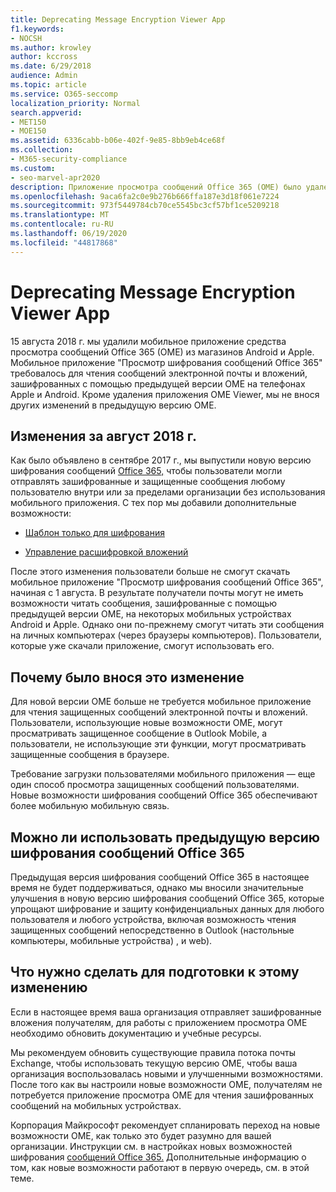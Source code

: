 ```yaml
---
title: Deprecating Message Encryption Viewer App
f1.keywords:
- NOCSH
ms.author: krowley
author: kccross
ms.date: 6/29/2018
audience: Admin
ms.topic: article
ms.service: O365-seccomp
localization_priority: Normal
search.appverid:
- MET150
- MOE150
ms.assetid: 6336cabb-b06e-402f-9e85-8bb9eb4ce68f
ms.collection:
- M365-security-compliance
ms.custom:
- seo-marvel-apr2020
description: Приложение просмотра сообщений Office 365 (OME) было удалено из магазинов Android и Apple в 2018 г.
ms.openlocfilehash: 9aca6fa2c0e9b276b666ffa187e3d18f061e7224
ms.sourcegitcommit: 973f5449784cb70ce5545bc3cf57bf1ce5209218
ms.translationtype: MT
ms.contentlocale: ru-RU
ms.lasthandoff: 06/19/2020
ms.locfileid: "44817868"
---
```

# <a name="deprecating-message-encryption-viewer-app"></a>Deprecating Message Encryption Viewer App

15 августа 2018 г. мы удалили мобильное приложение средства просмотра сообщений Office 365 (OME) из магазинов Android и Apple. Мобильное приложение "Просмотр шифрования сообщений Office 365" требовалось для чтения сообщений электронной почты и вложений, зашифрованных с помощью предыдущей версии OME на телефонах Apple и Android. Кроме удаления приложения OME Viewer, мы не внося других изменений в предыдущую версию OME.
  
## <a name="changes-from-august-2018"></a>Изменения за август 2018 г.

Как было объявлено в сентябре 2017 г., мы выпустили новую версию шифрования сообщений [Office 365,](https://aka.ms/ome2017) чтобы пользователи могли отправлять зашифрованные и защищенные сообщения любому пользователю внутри или за пределами организации без использования мобильного приложения. С тех пор мы добавили дополнительные возможности:
  
- [Шаблон только для шифрования](https://aka.ms/encryptonly)

- [Управление расшифровкой вложений](https://techcommunity.microsoft.com/t5/Security-Privacy-and-Compliance/Admin-control-for-attachments-now-available-in-Office-365/ba-p/204007)
    
После этого изменения пользователи больше не смогут скачать мобильное приложение "Просмотр шифрования сообщений Office 365", начиная с 1 августа. В результате получатели почты могут не иметь возможности читать сообщения, зашифрованные с помощью предыдущей версии OME, на некоторых мобильных устройствах Android и Apple. Однако они по-прежнему смогут читать эти сообщения на личных компьютерах (через браузеры компьютеров). Пользователи, которые уже скачали приложение, смогут использовать его.
  
## <a name="why-this-change-was-made"></a>Почему было внося это изменение

Для новой версии OME больше не требуется мобильное приложение для чтения защищенных сообщений электронной почты и вложений. Пользователи, использующие новые возможности OME, могут просматривать защищенное сообщение в Outlook Mobile, а пользователи, не использующие эти функции, могут просматривать защищенные сообщения в браузере.
  
Требование загрузки пользователями мобильного приложения — еще один способ просмотра защищенных сообщений пользователями. Новые возможности шифрования сообщений Office 365 обеспечивают более мобильную мобильную связь.
  
## <a name="can-i-still-use-the-previous-version-of-office-365-message-encryption"></a>Можно ли использовать предыдущую версию шифрования сообщений Office 365

Предыдущая версия шифрования сообщений Office 365 в настоящее время не будет поддерживаться, однако мы вносили значительные улучшения в новую версию шифрования сообщений Office 365, которые упрощают шифрование и защиту конфиденциальных данных для любого пользователя и любого устройства, включая возможность чтения защищенных сообщений непосредственно в Outlook (настольные компьютеры, мобильные устройства) , и web). 
  
## <a name="what-do-i-need-to-do-to-prepare-for-this-change"></a>Что нужно сделать для подготовки к этому изменению

Если в настоящее время ваша организация отправляет зашифрованные вложения получателям, для работы с приложением просмотра OME необходимо обновить документацию и учебные ресурсы.
  
Мы рекомендуем обновить существующие правила потока почты Exchange, чтобы использовать текущую версию OME, чтобы ваша организация воспользовалась новыми и улучшенными возможностями. После того как вы настроили новые возможности OME, получателям не потребуется приложение просмотра OME для чтения зашифрованных сообщений на мобильных устройствах.
  
Корпорация Майкрософт рекомендует спланировать переход на новые возможности OME, как только это будет разумно для вашей организации. Инструкции см. в настройках новых возможностей шифрования [сообщений Office 365.](set-up-new-message-encryption-capabilities.md) Дополнительные информацию о том, как новые возможности работают [](ome.md)в первую очередь, см. в этой теме.
  

